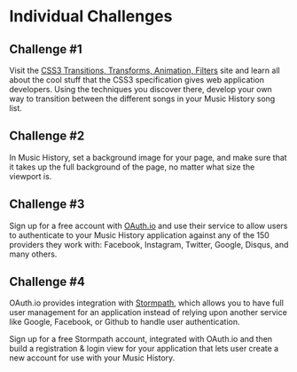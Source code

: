 # Individual Challenges

<a id="challenge-1"></a>
## Challenge \#1

Visit the [CSS3 Transitions, Transforms, Animation, Filters](http://css3.bradshawenterprises.com/) site and learn all about the cool stuff that the CSS3 specification gives web application developers. Using the techniques you discover there, develop your own way to transition between the different songs in your Music History song list.

<a id="challenge-2"></a>
## Challenge \#2

In Music History, set a background image for your page, and make sure that it takes up the full background of the page, no matter what size the viewport is.

<a id="challenge-3"></a>
## Challenge \#3

Sign up for a free account with [OAuth.io](http://oauth.io) and use their service to allow users to authenticate to your Music History application against any of the 150 providers they work with:  Facebook, Instagram, Twitter, Google,  Disqus, and many others.

<a id="challenge-4"></a>
## Challenge \#4

OAuth.io provides integration with [Stormpath](https://stormpath.com/), which allows you to have full user management for an application instead of relying upon another service like Google, Facebook, or Github to handle user authentication.

Sign up for a free Stormpath account, integrated with OAuth.io and then build a registration & login view for your application that lets user create a new account for use with your Music History.